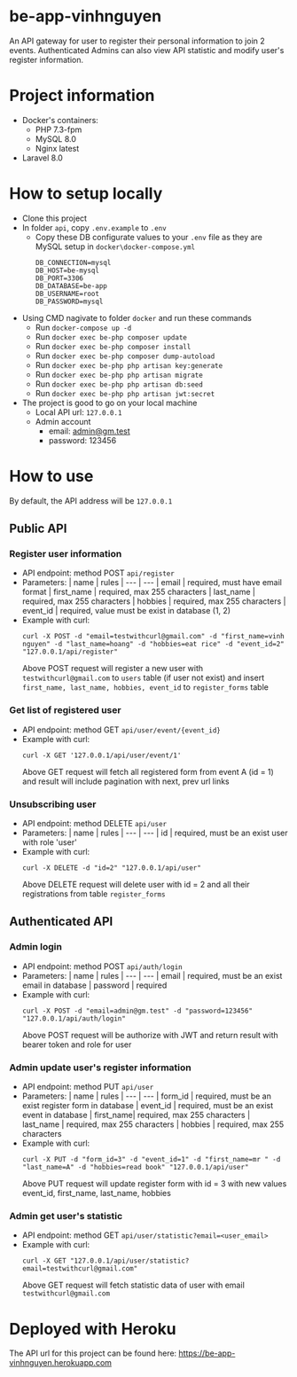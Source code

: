 # be-app-vinhnguyen
An API gateway for user to register their personal information to join 2 events. Authenticated Admins can also view API statistic and modify user's register information.

# Project information
- Docker's containers:
  - PHP 7.3-fpm
  - MySQL 8.0
  - Nginx latest
- Laravel 8.0

# How to setup locally
- Clone this project
- In folder `api`, copy `.env.example` to `.env`
  - Copy these DB configurate values to your `.env` file as they are MySQL setup in `docker\docker-compose.yml`
    ```
    DB_CONNECTION=mysql
    DB_HOST=be-mysql
    DB_PORT=3306
    DB_DATABASE=be-app
    DB_USERNAME=root
    DB_PASSWORD=mysql
    ```
- Using CMD nagivate to folder `docker` and run these commands
  - Run `docker-compose up -d`
  - Run `docker exec be-php composer update`
  - Run `docker exec be-php composer install`
  - Run `docker exec be-php composer dump-autoload`
  - Run `docker exec be-php php artisan key:generate`
  - Run `docker exec be-php php artisan migrate`
  - Run `docker exec be-php php artisan db:seed`
  - Run `docker exec be-php php artisan jwt:secret`
- The project is good to go on your local machine
  - Local API url: `127.0.0.1`
  - Admin account
    - email: admin@gm.test
    - password: 123456

# How to use
By default, the API address will be `127.0.0.1`
## Public API
### Register user information
- API endpoint: method POST `api/register`
- Parameters:
  | name | rules
  | --- | ---
  | email | required, must have email format
  | first_name | required, max 255 characters
  | last_name | required, max 255 characters
  | hobbies | required, max 255 characters
  | event_id | required, value must be exist in database (1, 2)
- Example with curl:
  ```
  curl -X POST -d "email=testwithcurl@gmail.com" -d "first_name=vinh nguyen" -d "last_name=hoang" -d "hobbies=eat rice" -d "event_id=2" "127.0.0.1/api/register"
  ```
  Above POST request will register a new user with `testwithcurl@gmail.com` to `users` table (if user not exist) and insert `first_name, last_name, hobbies, event_id` to `register_forms` table

### Get list of registered user
- API endpoint: method GET `api/user/event/{event_id}`
- Example with curl:
  ```
  curl -X GET '127.0.0.1/api/user/event/1'
  ```
  Above GET request will fetch all registered form from event A (id = 1) and result will include pagination with next, prev url links
  
### Unsubscribing user
- API endpoint: method DELETE `api/user`
- Parameters:
  | name | rules
  | --- | ---
  | id | required, must be an exist user with role 'user'
- Example with curl:
  ```
  curl -X DELETE -d "id=2" "127.0.0.1/api/user"
  ```
  Above DELETE request will delete user with id = 2 and all their registrations from table `register_forms`
  
## Authenticated API
### Admin login
- API endpoint: method POST `api/auth/login`
- Parameters:
  | name | rules
  | --- | ---
  | email | required, must be an exist email in database
  | password | required
- Example with curl:
  ```
  curl -X POST -d "email=admin@gm.test" -d "password=123456" "127.0.0.1/api/auth/login"
  ```
  Above POST request will be authorize with JWT and return result with bearer token and role for user
 
### Admin update user's register information
- API endpoint: method PUT `api/user`
- Parameters:
  | name | rules
  | --- | ---
  | form_id | required, must be an exist register form in database
  | event_id | required, must be an exist event in database
  | first_name| required, max 255 characters
  | last_name | required, max 255 characters
  | hobbies | required, max 255 characters
- Example with curl:
  ```
  curl -X PUT -d "form_id=3" -d "event_id=1" -d "first_name=mr " -d "last_name=A" -d "hobbies=read book" "127.0.0.1/api/user"
  ```
  Above PUT request will update register form with id = 3 with new values event_id, first_name, last_name, hobbies
  
### Admin get user's statistic
- API endpoint: method GET `api/user/statistic?email=<user_email>`
- Example with curl:
  ```
  curl -X GET "127.0.0.1/api/user/statistic?email=testwithcurl@gmail.com"
  ```
  Above GET request will fetch statistic data of user with email `testwithcurl@gmail.com`

# Deployed with Heroku
The API url for this project can be found here: https://be-app-vinhnguyen.herokuapp.com
